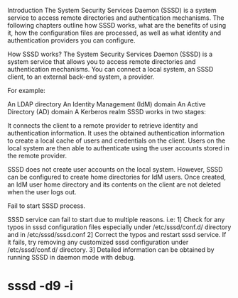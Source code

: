 Introduction
The System Security Services Daemon (SSSD) is a system service to access remote directories and authentication mechanisms. The following chapters outline how SSSD works, what are the benefits of using it, how the configuration files are processed, as well as what identity and authentication providers you can configure.

How SSSD works?
The System Security Services Daemon (SSSD) is a system service that allows you to access remote directories and authentication mechanisms. You can connect a local system, an SSSD client, to an external back-end system, a provider.

For example:

An LDAP directory
An Identity Management (IdM) domain
An Active Directory (AD) domain
A Kerberos realm
SSSD works in two stages:

It connects the client to a remote provider to retrieve identity and authentication information.
It uses the obtained authentication information to create a local cache of users and credentials on the client.
Users on the local system are then able to authenticate using the user accounts stored in the remote provider.

SSSD does not create user accounts on the local system. However, SSSD can be configured to create home directories for IdM users. Once created, an IdM user home directory and its contents on the client are not deleted when the user logs out.

Fail to start SSSD process.

SSSD service can fail to start due to multiple reasons. i.e:
1] Check for any typos in sssd configuration files especially under /etc/sssd/conf.d/ directory and in /etc/sssd/sssd.conf
2] Correct the typos and restart sssd service. If it fails, try removing any customized sssd configuration under /etc/sssd/conf.d/ directory.
3]  Detailed information can be obtained by running SSSD in daemon mode with debug.
# sssd -d9 -i
